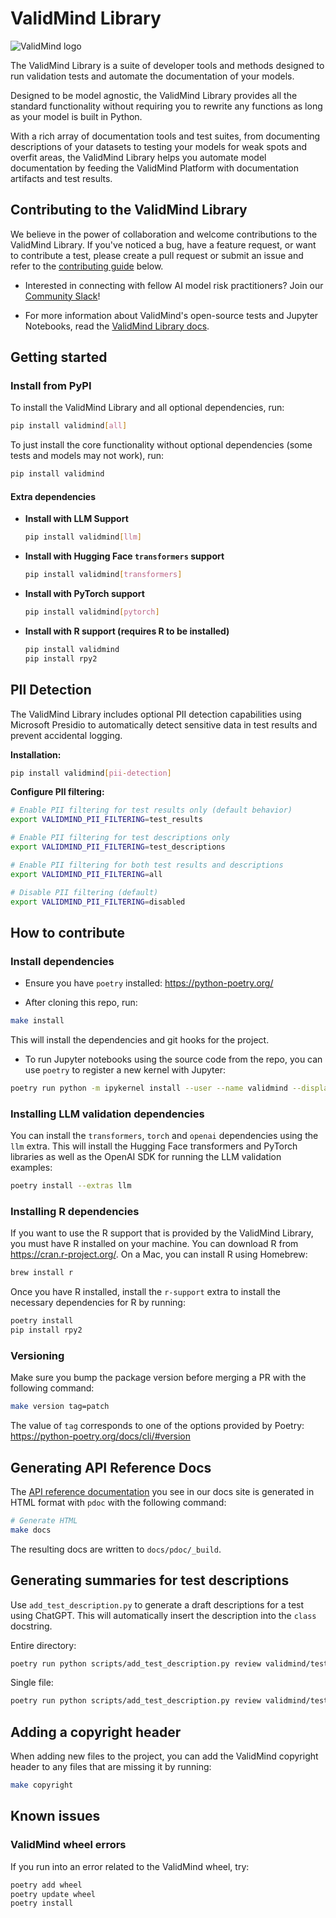 # ValidMind Library

<!-- TODO: put back in when workflows are working properly -->
<!-- [![Code Quality](https://github.com/validmind/validmind-library/actions/workflows/python.yaml/badge.svg)](https://github.com/validmind/validmind-library/actions/workflows/python.yaml)
[![Integration Tests](https://github.com/validmind/validmind-library/actions/workflows/integration.yaml/badge.svg)](https://github.com/validmind/validmind-library/actions/workflows/integration.yaml) -->

![ValidMind logo](https://vmai.s3.us-west-1.amazonaws.com/validmind-logo.svg "ValidMind logo")

The ValidMind Library is a suite of developer tools and methods designed to run validation tests and automate the documentation of your models.

Designed to be model agnostic, the ValidMind Library provides all the standard functionality without requiring you to rewrite any functions as long as your model is built in Python.

With a rich array of documentation tools and test suites, from documenting descriptions of your datasets to testing your models for weak spots and overfit areas, the ValidMind Library helps you automate model documentation by feeding the ValidMind Platform with documentation artifacts and test results.

## Contributing to the ValidMind Library

We believe in the power of collaboration and welcome contributions to the ValidMind Library. If you've noticed a bug, have a feature request, or want to contribute a test, please create a pull request or submit an issue and refer to the [contributing guide](README.md#how-to-contribute) below.

- Interested in connecting with fellow AI model risk practitioners? Join our [Community Slack](https://docs.validmind.ai/about/contributing/join-community.html)!

- For more information about ValidMind's open-source tests and Jupyter Notebooks, read the [ValidMind Library docs](https://docs.validmind.ai/developer/validmind-library.html).

## Getting started

### Install from PyPI

To install the ValidMind Library and all optional dependencies, run:

```bash
pip install validmind[all]
```

To just install the core functionality without optional dependencies (some tests and models may not work), run:

```bash
pip install validmind
```

#### Extra dependencies

- **Install with LLM Support**

    ```bash
    pip install validmind[llm]
    ```

- **Install with Hugging Face `transformers` support**

    ```bash
    pip install validmind[transformers]
    ```

- **Install with PyTorch support**

    ```bash
    pip install validmind[pytorch]
    ```

- **Install with R support (requires R to be installed)**

    ```bash
    pip install validmind
    pip install rpy2
    ```

## PII Detection

The ValidMind Library includes optional PII detection capabilities using Microsoft Presidio to automatically detect sensitive data in test results and prevent accidental logging.

**Installation:**

```bash
pip install validmind[pii-detection]
```

**Configure PII filtering:**

```bash
# Enable PII filtering for test results only (default behavior)
export VALIDMIND_PII_FILTERING=test_results

# Enable PII filtering for test descriptions only
export VALIDMIND_PII_FILTERING=test_descriptions

# Enable PII filtering for both test results and descriptions
export VALIDMIND_PII_FILTERING=all

# Disable PII filtering (default)
export VALIDMIND_PII_FILTERING=disabled
```

## How to contribute

### Install dependencies

- Ensure you have `poetry` installed: <https://python-poetry.org/>

- After cloning this repo, run:

```bash
make install
```

This will install the dependencies and git hooks for the project.

- To run Jupyter notebooks using the source code from the repo, you can use `poetry` to register
a new kernel with Jupyter:

```bash
poetry run python -m ipykernel install --user --name validmind --display-name "ValidMind Library"
```

### Installing LLM validation dependencies

You can install the `transformers`, `torch` and `openai` dependencies using the `llm` extra. This will install the Hugging Face transformers and PyTorch libraries as well as the OpenAI SDK for running the LLM validation examples:

```bash
poetry install --extras llm
```

### Installing R dependencies

If you want to use the R support that is provided by the ValidMind Library, you must have R installed on your machine. You can download R from <https://cran.r-project.org/>. On a Mac, you can install R using Homebrew:

```bash
brew install r
```

Once you have R installed, install the `r-support` extra to install the necessary dependencies for R by running:

```bash
poetry install
pip install rpy2
```

### Versioning

Make sure you bump the package version before merging a PR with the following command:

```bash
make version tag=patch
```

The value of `tag` corresponds to one of the options provided by Poetry: <https://python-poetry.org/docs/cli/#version>

## Generating API Reference Docs

The [API reference documentation](https://docs.validmind.ai/validmind/validmind.html) you see in our docs site is generated in HTML format with `pdoc` with the following
command:

```bash
# Generate HTML
make docs
```

The resulting docs are written to `docs/pdoc/_build`.

## Generating summaries for test descriptions

Use `add_test_description.py` to generate a draft descriptions for a test using ChatGPT. This will automatically insert the description into the `class` docstring.

Entire directory:

```bash
poetry run python scripts/add_test_description.py review validmind/tests/example_directory/
```

Single file:

```bash
poetry run python scripts/add_test_description.py review validmind/tests/ongoing_monitoring/FeatureDrift.py
```

## Adding a copyright header

When adding new files to the project, you can add the ValidMind copyright header to any files that
are missing it by running:

```bash
make copyright
```

## Known issues

### ValidMind wheel errors

If you run into an error related to the ValidMind wheel, try:

```bash
poetry add wheel
poetry update wheel
poetry install
```
